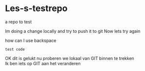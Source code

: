 # Les-s-testrepo
a repo to test


Im doing a change locally and try to push it to git
Now lets try again  

how can I use backspace

```
test code
```

OK dit is gelukt nu proberen we lokaal van GIT binnen te trekken  
Ik ben iets op GIT aan het veranderen

